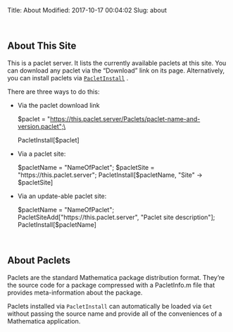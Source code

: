 Title: About
Modified: 2017-10-17 00:04:02
Slug: about

<a id="about-this-site" style="width:0;height:0;margin:0;padding:0;">&zwnj;</a>

## About This Site

This is a paclet server. It lists the currently available paclets at this site. You can download any paclet via the “Download” link on its page. Alternatively, you can install paclets via  [```PacletInstall```](https://www.wolframcloud.com/objects/b3m2a1.paclets/reference/PacletManager/ref/PacletInstall.html) .

There are three ways to do this:

* Via the paclet download link

	$paclet = 
	  "https://this.paclet.server/Paclets/paclet-name-and-version.paclet";\
	
	PacletInstall[$paclet]

* Via a paclet site:

	$pacletName = "NameOfPaclet";
	$pacletSite = "https://this.paclet.server";
	PacletInstall[$pacletName, "Site" -> $pacletSite]

* Via an update-able paclet site:

	$pacletName = "NameOfPaclet";
	PacletSiteAdd["https://this.paclet.server", "Paclet site description"];
	PacletInstall[$pacletName]

<a id="about-paclets" style="width:0;height:0;margin:0;padding:0;">&zwnj;</a>

## About Paclets

Paclets are the standard Mathematica package distribution format. They’re the source code for a package compressed with a PacletInfo.m file that provides meta-information about the package.

Paclets installed via  ```PacletInstall```  can automatically be loaded via  ```Get```  without passing the source name and provide all of the conveniences of a Mathematica application.